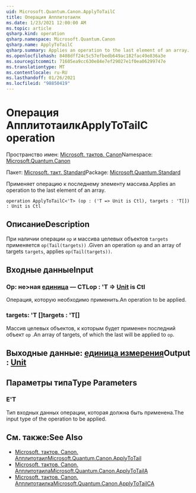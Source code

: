 ```yaml
---
uid: Microsoft.Quantum.Canon.ApplyToTailC
title: Операция Апплитотаилк
ms.date: 1/23/2021 12:00:00 AM
ms.topic: article
qsharp.kind: operation
qsharp.namespace: Microsoft.Quantum.Canon
qsharp.name: ApplyToTailC
qsharp.summary: Applies an operation to the last element of an array.
ms.openlocfilehash: 8408dff24c5c57efbedb649ac182fac49e836a3e
ms.sourcegitcommit: 71605ea9cc630e84e7ef29027e1f0ea06299747e
ms.translationtype: MT
ms.contentlocale: ru-RU
ms.lasthandoff: 01/26/2021
ms.locfileid: "98850419"
---
```

# <a name="applytotailc-operation"></a><span data-ttu-id="ab193-102">Операция Апплитотаилк</span><span class="sxs-lookup"><span data-stu-id="ab193-102">ApplyToTailC operation</span></span>

<span data-ttu-id="ab193-103">Пространство имен: [Microsoft. тактов. Canon](xref:Microsoft.Quantum.Canon)</span><span class="sxs-lookup"><span data-stu-id="ab193-103">Namespace: [Microsoft.Quantum.Canon](xref:Microsoft.Quantum.Canon)</span></span>

<span data-ttu-id="ab193-104">Пакет: [Microsoft. такт. Standard](https://nuget.org/packages/Microsoft.Quantum.Standard)</span><span class="sxs-lookup"><span data-stu-id="ab193-104">Package: [Microsoft.Quantum.Standard](https://nuget.org/packages/Microsoft.Quantum.Standard)</span></span>


<span data-ttu-id="ab193-105">Применяет операцию к последнему элементу массива.</span><span class="sxs-lookup"><span data-stu-id="ab193-105">Applies an operation to the last element of an array.</span></span>

```qsharp
operation ApplyToTailC<'T> (op : ('T => Unit is Ctl), targets : 'T[]) : Unit is Ctl
```


## <a name="description"></a><span data-ttu-id="ab193-106">Описание</span><span class="sxs-lookup"><span data-stu-id="ab193-106">Description</span></span>

<span data-ttu-id="ab193-107">При наличии операции `op` и массива целевых объектов `targets` применяется `op(Tail(targets))` .</span><span class="sxs-lookup"><span data-stu-id="ab193-107">Given an operation `op` and an array of targets `targets`, applies `op(Tail(targets))`.</span></span>

## <a name="input"></a><span data-ttu-id="ab193-108">Входные данные</span><span class="sxs-lookup"><span data-stu-id="ab193-108">Input</span></span>

### <a name="op--t--unit--is-ctl"></a><span data-ttu-id="ab193-109">Op: не>ная [единица](xref:microsoft.quantum.lang-ref.unit)  — CTL</span><span class="sxs-lookup"><span data-stu-id="ab193-109">op : 'T => [Unit](xref:microsoft.quantum.lang-ref.unit)  is Ctl</span></span>

<span data-ttu-id="ab193-110">Операция, которую необходимо применить.</span><span class="sxs-lookup"><span data-stu-id="ab193-110">An operation to be applied.</span></span>


### <a name="targets--t"></a><span data-ttu-id="ab193-111">targets: 'T []</span><span class="sxs-lookup"><span data-stu-id="ab193-111">targets : 'T[]</span></span>

<span data-ttu-id="ab193-112">Массив целевых объектов, к которым будет применен последний объект `op` .</span><span class="sxs-lookup"><span data-stu-id="ab193-112">An array of targets, of which the last will be applied to `op`.</span></span>



## <a name="output--unit"></a><span data-ttu-id="ab193-113">Выходные данные: [единица измерения](xref:microsoft.quantum.lang-ref.unit)</span><span class="sxs-lookup"><span data-stu-id="ab193-113">Output : [Unit](xref:microsoft.quantum.lang-ref.unit)</span></span>



## <a name="type-parameters"></a><span data-ttu-id="ab193-114">Параметры типа</span><span class="sxs-lookup"><span data-stu-id="ab193-114">Type Parameters</span></span>

### <a name="t"></a><span data-ttu-id="ab193-115">Е</span><span class="sxs-lookup"><span data-stu-id="ab193-115">'T</span></span>

<span data-ttu-id="ab193-116">Тип входных данных операции, которая должна быть применена.</span><span class="sxs-lookup"><span data-stu-id="ab193-116">The input type of the operation to be applied.</span></span>

## <a name="see-also"></a><span data-ttu-id="ab193-117">См. также:</span><span class="sxs-lookup"><span data-stu-id="ab193-117">See Also</span></span>

- [<span data-ttu-id="ab193-118">Microsoft. тактов. Canon. Апплитотаил</span><span class="sxs-lookup"><span data-stu-id="ab193-118">Microsoft.Quantum.Canon.ApplyToTail</span></span>](xref:Microsoft.Quantum.Canon.ApplyToTail)
- [<span data-ttu-id="ab193-119">Microsoft. тактов. Canon. Апплитотаила</span><span class="sxs-lookup"><span data-stu-id="ab193-119">Microsoft.Quantum.Canon.ApplyToTailA</span></span>](xref:Microsoft.Quantum.Canon.ApplyToTailA)
- [<span data-ttu-id="ab193-120">Microsoft. тактов. Canon. Апплитотаилка</span><span class="sxs-lookup"><span data-stu-id="ab193-120">Microsoft.Quantum.Canon.ApplyToTailCA</span></span>](xref:Microsoft.Quantum.Canon.ApplyToTailCA)